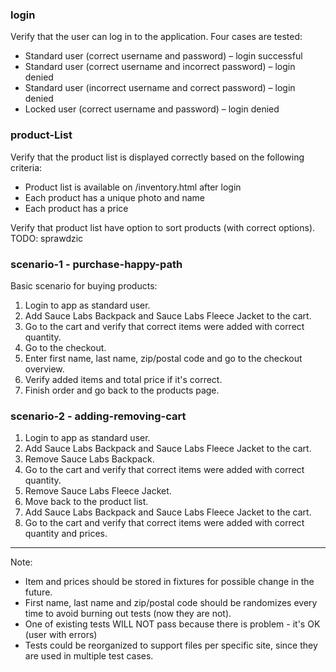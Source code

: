 ### login

Verify that the user can log in to the application. Four cases are tested:

- Standard user (correct username and password) – login successful
- Standard user (correct username and incorrect password) – login denied
- Standard user (incorrect username and correct password) – login denied
- Locked user (correct username and password) – login denied

### product-List

Verify that the product list is displayed correctly based on the following criteria:

- Product list is available on /inventory.html after login
- Each product has a unique photo and name
- Each product has a price

Verify that product list have option to sort products (with correct options). TODO: sprawdzic

### scenario-1 - purchase-happy-path

Basic scenario for buying products:

1. Login to app as standard user.
2. Add Sauce Labs Backpack and Sauce Labs Fleece Jacket to the cart.
3. Go to the cart and verify that correct items were added with correct quantity.
4. Go to the checkout.
5. Enter first name, last name, zip/postal code and go to the checkout overview.
6. Verify added items and total price if it's correct.
7. Finish order and go back to the products page.

### scenario-2 - adding-removing-cart

1. Login to app as standard user.
2. Add Sauce Labs Backpack and Sauce Labs Fleece Jacket to the cart.
3. Remove Sauce Labs Backpack.
4. Go to the cart and verify that correct items were added with correct quantity.
5. Remove Sauce Labs Fleece Jacket.
6. Move back to the product list.
7. Add Sauce Labs Backpack and Sauce Labs Fleece Jacket to the cart.
8. Go to the cart and verify that correct items were added with correct quantity and prices.

---

Note:

- Item and prices should be stored in fixtures for possible change in the future.
- First name, last name and zip/postal code should be randomizes every time to avoid burning out tests (now they are not).
- One of existing tests WILL NOT pass because there is problem - it's OK (user with errors)
- Tests could be reorganized to support files per specific site, since they are used in multiple test cases.
